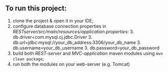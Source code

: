 ## To run this project:

1. clone the project & open it in your IDE;
3. configure database connection properties in *RESTserver/src/main/resources/application.properties*:
	3. db.driver=com.mysql.cj.jdbc.Driver
	3. db.url=jdbc:mysql://your_db_address:3306/your_db_name
	3. db.username=your_db_username
	3. db.password=your_db_password
4. build both *REST-server* and *MVC-application* maven modules using `mvn clean package`;
5. run both the modules on your web-server (e.g. Tomcat)
